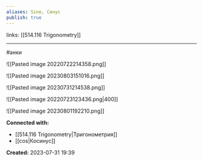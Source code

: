 ```yaml
---
aliases: Sine, Синус
publish: true
---
```

links: [[514.116 Trigonometry]]

---
#анки


![[Pasted image 20220722214358.png]]

![[Pasted image 20230803151016.png]]

![[Pasted image 20230731214538.png]]


![[Pasted image 20220723123436.png|400]]

![[Pasted image 20230801192210.png]]




**Connected with:**
- [[514.116 Trigonometry|Тригонометрия]]
- [[cos|Косинус]]



**Created:** 2023-07-31 19:39